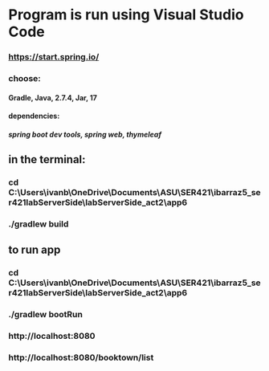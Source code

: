 # Program is run using Visual Studio Code 

### https://start.spring.io/
### choose: 
#### Gradle, Java, 2.7.4, Jar, 17
#### dependencies: 
##### spring boot dev tools, spring web, thymeleaf

## in the terminal:
### cd C:\Users\ivanb\OneDrive\Documents\ASU\SER421\ibarraz5_ser421labServerSide\labServerSide_act2\app6
### ./gradlew build

## to run app
### cd C:\Users\ivanb\OneDrive\Documents\ASU\SER421\ibarraz5_ser421labServerSide\labServerSide_act2\app6
### ./gradlew bootRun 
### http://localhost:8080
### http://localhost:8080/booktown/list
